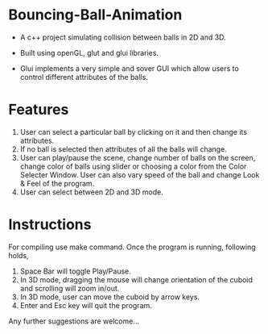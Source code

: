 Bouncing-Ball-Animation
=======================

* A c++ project simulating collision between balls in 2D and 3D.

* Built using openGL, glut and glui libraries.

* Glui implements a very simple and sover GUI which allow users to control different attributes of the balls.


Features
========

1. User can select a particular ball by clicking on it and then change its attributes.
2. If no ball is selected then attributes of all the balls will change.
3. User can play/pause the scene, change number of balls on the screen, change color of balls using slider or choosing a color  from the Color Selecter Window. User can also vary speed of the ball and change Look & Feel of the program.
4. User can select between 2D and 3D mode.


Instructions
============
For compiling use make command. Once the program is running, following holds,

1. Space Bar will toggle Play/Pause.
2. In 3D mode, dragging the mouse will change orientation of the cuboid and scrolling will zoom in/out.
3. In 3D mode, user can move the cuboid by arrow keys.
4. Enter and Esc key will quit the program.


Any further suggestions are welcome...
